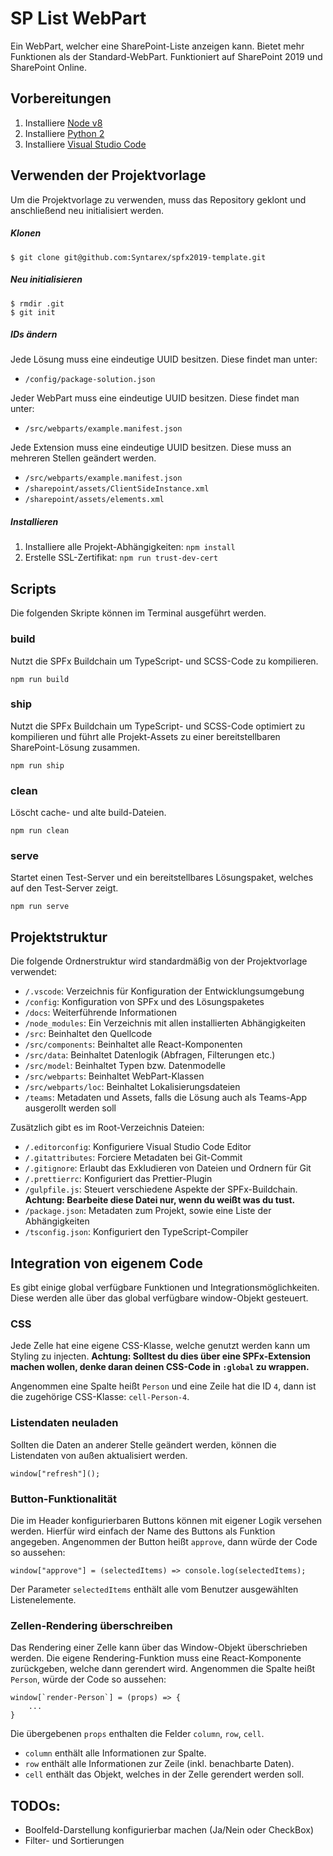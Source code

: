 # SP List WebPart

Ein WebPart, welcher eine SharePoint-Liste anzeigen kann. Bietet mehr Funktionen als der Standard-WebPart.
Funktioniert auf SharePoint 2019 und SharePoint Online.

## Vorbereitungen

1. Installiere [Node v8](https://nodejs.org/en/blog/release/v8.17.0)
2. Installiere [Python 2](https://www.python.org/downloads/windows)
3. Installiere [Visual Studio Code](https://code.visualstudio.com/download)

## Verwenden der Projektvorlage

Um die Projektvorlage zu verwenden, muss das Repository geklont und anschließend neu initialisiert werden.

##### Klonen

```
$ git clone git@github.com:Syntarex/spfx2019-template.git
```

##### Neu initialisieren

```
$ rmdir .git
$ git init
```

##### IDs ändern

Jede Lösung muss eine eindeutige UUID besitzen.
Diese findet man unter:

-   `/config/package-solution.json`

Jeder WebPart muss eine eindeutige UUID besitzen.
Diese findet man unter:

-   `/src/webparts/example.manifest.json`

Jede Extension muss eine eindeutige UUID besitzen. Diese muss an mehreren Stellen geändert werden.

-   `/src/webparts/example.manifest.json`
-   `/sharepoint/assets/ClientSideInstance.xml`
-   `/sharepoint/assets/elements.xml`

##### Installieren

1. Installiere alle Projekt-Abhängigkeiten: `npm install`
2. Erstelle SSL-Zertifikat: `npm run trust-dev-cert`

## Scripts

Die folgenden Skripte können im Terminal ausgeführt werden.

### build

Nutzt die SPFx Buildchain um TypeScript- und SCSS-Code zu kompilieren.

```
npm run build
```

### ship

Nutzt die SPFx Buildchain um TypeScript- und SCSS-Code optimiert zu kompilieren und führt alle Projekt-Assets zu einer bereitstellbaren SharePoint-Lösung zusammen.

```
npm run ship
```

### clean

Löscht cache- und alte build-Dateien.

```
npm run clean
```

### serve

Startet einen Test-Server und ein bereitstellbares Lösungspaket, welches auf den Test-Server zeigt.

```
npm run serve
```

## Projektstruktur

Die folgende Ordnerstruktur wird standardmäßig von der Projektvorlage verwendet:

-   `/.vscode`: Verzeichnis für Konfiguration der Entwicklungsumgebung
-   `/config`: Konfiguration von SPFx und des Lösungspaketes
-   `/docs`: Weiterführende Informationen
-   `/node_modules`: Ein Verzeichnis mit allen installierten Abhängigkeiten
-   `/src`: Beinhaltet den Quellcode
-   `/src/components`: Beinhaltet alle React-Komponenten
-   `/src/data`: Beinhaltet Datenlogik (Abfragen, Filterungen etc.)
-   `/src/model`: Beinhaltet Typen bzw. Datenmodelle
-   `/src/webparts`: Beinhaltet WebPart-Klassen
-   `/src/webparts/loc`: Beinhaltet Lokalisierungsdateien
-   `/teams`: Metadaten und Assets, falls die Lösung auch als Teams-App ausgerollt werden soll

Zusätzlich gibt es im Root-Verzeichnis Dateien:

-   `/.editorconfig`: Konfiguriere Visual Studio Code Editor
-   `/.gitattributes`: Forciere Metadaten bei Git-Commit
-   `/.gitignore`: Erlaubt das Exkludieren von Dateien und Ordnern für Git
-   `/.prettierrc`: Konfiguriert das Prettier-Plugin
-   `/gulpfile.js`: Steuert verschiedene Aspekte der SPFx-Buildchain. **Achtung: Bearbeite diese Datei nur, wenn du weißt was du tust.**
-   `/package.json`: Metadaten zum Projekt, sowie eine Liste der Abhängigkeiten
-   `/tsconfig.json`: Konfiguriert den TypeScript-Compiler

## Integration von eigenem Code

Es gibt einige global verfügbare Funktionen und Integrationsmöglichkeiten. Diese werden alle über das global verfügbare window-Objekt gesteuert.

### CSS

Jede Zelle hat eine eigene CSS-Klasse, welche genutzt werden kann um Styling zu injecten.
**Achtung: Solltest du dies über eine SPFx-Extension machen wollen, denke daran deinen CSS-Code in `:global` zu wrappen.**

Angenommen eine Spalte heißt `Person` und eine Zeile hat die ID `4`, dann ist die zugehörige CSS-Klasse: `cell-Person-4`.

### Listendaten neuladen

Sollten die Daten an anderer Stelle geändert werden, können die Listendaten von außen aktualisiert werden.

```
window["refresh"]();
```

### Button-Funktionalität

Die im Header konfigurierbaren Buttons können mit eigener Logik versehen werden. Hierfür wird einfach der Name des Buttons als Funktion angegeben. Angenommen der Button heißt `approve`, dann würde der Code so aussehen:

```
window["approve"] = (selectedItems) => console.log(selectedItems);
```

Der Parameter `selectedItems` enthält alle vom Benutzer ausgewählten Listenelemente.

### Zellen-Rendering überschreiben

Das Rendering einer Zelle kann über das Window-Objekt überschrieben werden.
Die eigene Rendering-Funktion muss eine React-Komponente zurückgeben, welche dann gerendert wird.
Angenommen die Spalte heißt `Person`, würde der Code so aussehen:

```
window[`render-Person`] = (props) => {
    ...
}
```

Die übergebenen `props` enthalten die Felder `column`, `row`, `cell`.

-   `column` enthält alle Informationen zur Spalte.
-   `row` enthält alle Informationen zur Zeile (inkl. benachbarte Daten).
-   `cell` enthält das Objekt, welches in der Zelle gerendert werden soll.

## TODOs:

-   Boolfeld-Darstellung konfigurierbar machen (Ja/Nein oder CheckBox)
-   Filter- und Sortierungen
